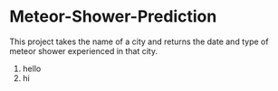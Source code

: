 # Meteor-Shower-Prediction
This project takes the name of a city and returns the date and type of meteor shower experienced in that city.
<ol>
  <li>hello</li>
  <li>hi</li>
</ol>

